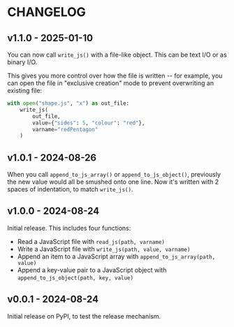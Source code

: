 # CHANGELOG

## v1.1.0 - 2025-01-10

You can now call `write_js()` with a file-like object.
This can be text I/O or as binary I/O.

This gives you more control over how the file is written -- for example, you can open the file in "exclusive creation" mode to prevent overwriting an existing file:

```python
with open("shape.js", "x") as out_file:
    write_js(
        out_file,
        value={"sides": 5, "colour": "red"},
        varname="redPentagon"
    )
```

## v1.0.1 - 2024-08-26

When you call `append_to_js_array()` or `append_to_js_object()`, previously the new value would all be smushed onto one line.
Now it's written with 2 spaces of indentation, to match `write_js()`.

## v1.0.0 - 2024-08-24

Initial release.  This includes four functions:

*   Read a JavaScript file with `read_js(path, varname)`
*   Write a JavaScript file with `write_js(path, value, varname)`
*   Append an item to a JavaScript array with `append_to_js_array(path, value)`
*   Append a key-value pair to a JavaScript object with `append_to_js_object(path, key, value)`

## v0.0.1 - 2024-08-24

Initial release on PyPI, to test the release mechanism.
